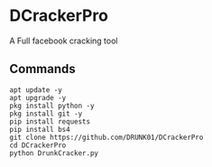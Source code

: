 # DCrackerPro
A Full facebook cracking tool

## Commands 
``` shell script
apt update -y
apt upgrade -y
pkg install python -y
pkg install git -y
pip install requests
pip install bs4
git clone https://github.com/DRUNK01/DCrackerPro
cd DCrackerPro
python DrunkCracker.py
```

